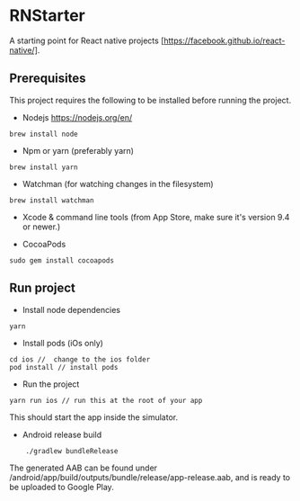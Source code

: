 # RNStarter

A starting point for React native projects [https://facebook.github.io/react-native/].   

## Prerequisites

This project requires the following to be installed before running the project.

* Nodejs https://nodejs.org/en/
```
brew install node
```
* Npm or yarn (preferably yarn)
```
brew install yarn
```
* Watchman (for watching changes in the filesystem)
```
brew install watchman
```
* Xcode & command line tools (from App Store, make sure it's version 9.4 or newer.)

* CocoaPods
```
sudo gem install cocoapods
```
## Run project

* Install node dependencies
```
yarn
```
* Install pods (iOs only)

```
cd ios //  change to the ios folder
pod install // install pods
```

* Run the project

``` 
yarn run ios // run this at the root of your app
```

This should start the app inside the simulator.


* Android release build 

```
    ./gradlew bundleRelease
```
The generated AAB can be found under /android/app/build/outputs/bundle/release/app-release.aab, and is ready to be uploaded to Google Play.
